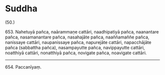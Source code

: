 # Suddha

(50.)

653\. Nahetuyā pañca, naārammaṇe cattāri, naadhipatiyā pañca, naanantare pañca, nasamanantare pañca, nasahajāte pañca, naaññamaññe pañca, nanissaye cattāri, naupanissaye pañca, napurejāte cattāri, napacchājāte pañca (sabbattha pañca), nasampayutte pañca, navippayutte cattāri, noatthiyā cattāri, nonatthiyā pañca, novigate pañca, noavigate cattāri.

---

654\. Paccanīyaṃ.

